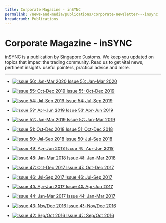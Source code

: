 ```yaml
---
title: Corporate Magazine - inSYNC
permalink: /news-and-media/publications/corporate-newsletter---insync
breadcrumb: Publications
---
```


# Corporate Magazine - inSYNC

inSYNC is a publication by Singapore Customs. We keep you updated on topics that impact the trading community. Read us to get vital news, pertinent insights, useful pointers, practical advice and more.

----------

-   [![Issue 56: Jan-Mar 2020](https://www.customs.gov.sg/-/media/cus/images/insync/thumbnail/insync-coverthumbnail-issue56.jpg)
Issue 56: Jan-Mar 2020](https://www.customs.gov.sg/-/media/cus/files/insync/issue56/index.html?la=en)
 
-   [![Issue 55: Oct-Dec 2019](https://www.customs.gov.sg/-/media/cus/images/insync/thumbnail/insync_issue55_thumbnail.jpg)
Issue 55: Oct-Dec 2019](https://www.customs.gov.sg/-/media/cus/files/insync/issue55/indexhtml.htm?la=en)
 
-   [![Issue 54: Jul-Sep 2019](https://www.customs.gov.sg/-/media/cus/images/insync/thumbnail/insync-issue-54-thumbnail.jpg)
Issue 54: Jul-Sep 2019](https://www.customs.gov.sg/-/media/cus/files/insync/issue54/index.html?la=en)

-   [![Issue 53: Apr-Jun 2019](https://www.customs.gov.sg/-/media/cus/images/insync/thumbnail/insync-issue-53-thumbnail.gif)
Issue 53: Apr-Jun 2019](https://www.customs.gov.sg/-/media/cus/files/insync/issue53/index.html?la=en)

-   [![Issue 52: Jan-Mar 2019](https://www.customs.gov.sg/-/media/cus/images/insync/thumbnail/insync-issue-52-thumbnail.gif)
Issue 52: Jan-Mar 2019](https://www.customs.gov.sg/-/media/cus/files/insync/issue52/index.html?la=en)

-   [![Issue 51: Oct-Dec 2018](https://www.customs.gov.sg/-/media/cus/images/insync/thumbnail/insync-issue-51-thumbnail.gif)
Issue 51: Oct-Dec 2018](https://www.customs.gov.sg/-/media/cus/files/insync/issue51/index.html?la=en)

-   [![Issue 50: Jul-Sep 2018](https://www.customs.gov.sg/-/media/cus/images/insync/thumbnail/insync-issue-50-thumbnail-for-website.gif)
Issue 50: Jul-Sep 2018](https://www.customs.gov.sg/-/media/cus/files/insync/issue50/index.html?la=en)

-   [![Issue 49: Apr-Jun 2018](https://www.customs.gov.sg/-/media/cus/images/insync/thumbnail/insync_2018_issue49_thumbnail.gif)
Issue 49: Apr-Jun 2018](https://www.customs.gov.sg/-/media/cus/files/insync/issue49/index.html?la=en)

-   [![Issue 48: Jan-Mar 2018](https://www.customs.gov.sg/-/media/cus/images/insync/thumbnail/insync_issue48_thumbnail.gif)
Issue 48: Jan-Mar 2018](https://www.customs.gov.sg/-/media/cus/files/insync/issue48/index.html?la=en)

-   [![Issue 47: Oct-Dec 2017](https://www.customs.gov.sg/-/media/cus/images/insync/thumbnail/insync-issue47.gif)
Issue 47: Oct-Dec 2017](https://www.customs.gov.sg/-/media/cus/files/insync/issue47/index.html?la=en)

-   [![Issue 46: Jul-Sep 2017](https://www.customs.gov.sg/-/media/cus/images/insync/thumbnail/insync-issue-46-thumbnail-final.jpg)
Issue 46: Jul-Sep 2017](https://www.customs.gov.sg/-/media/cus/files/insync/issue46/index.html?la=en)

-   [![Issue 45: Apr-Jun 2017](https://www.customs.gov.sg/-/media/cus/images/insync/thumbnail/insync_issue45_thumbnail.gif)
Issue 45: Apr-Jun 2017](https://www.customs.gov.sg/-/media/cus/files/insync/issue45/index.html?la=en)

-   [![Issue 44: Jan-Mar 2017](https://www.customs.gov.sg/-/media/cus/images/insync/insync_issue44_thumbnail.gif)
Issue 44: Jan-Mar 2017](https://www.customs.gov.sg/-/media/cus/files/insync/issue44/index.html?la=en)

-   [![Issue 43: Nov/Dec 2016](https://www.customs.gov.sg/-/media/cus/images/insync/thumbnail/insync_issue43_thumbnail.gif)
Issue 43: Nov/Dec 2016](https://www.customs.gov.sg/-/media/cus/files/insync/issue43/index.html?la=en)
-   [![Issue 42: Sep/Oct 2016](https://www.customs.gov.sg/-/media/cus/images/insync/thumbnail/insync_issue42_thumbnail.jpg)
Issue 42: Sep/Oct 2016](https://www.customs.gov.sg/-/media/cus/files/insync/issue42/www/index.html?la=en)
